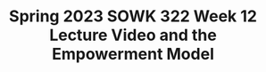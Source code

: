 ---
layout: single_embed_slide
title: "Spring 2023 SOWK 322 Week 12 Lecture Video and the Empowerment Model"
presentation_id: FX8yI6
canonical_url: /presentations/FX8yI6/
slides:
  - slide_name: ../deck-10127-large-0.jpeg
    slide_thumbnail: ../deck-10127-thumb-0.jpeg
    slide_text: >
      <p>Empowerment Model Week 12 Lecture Video
      Dr. Jacob Campbell, LICSW at Heritage University Spring 2023 SOWK 322</p>
      
  - slide_name: ../deck-10127-large-1.jpeg
    slide_thumbnail: ../deck-10127-thumb-1.jpeg
    slide_text: >
      <p>Agenda for the Week Tasks for Week 12
      Read/Watch Read Rothman’s (2018) chapter 13, “Practice Models - Working with Individuals.” Watch my lecture video Spring 2023 SOWK 322 Week 12 Lecture Video and the Empowerment Model
      A–01: Asynchronous Participation and Engagement 3 Replies Across any of the Forums Questions Regarding A–04 Social Media Assignment Chapter 13 Prompts Case Management Model Empowerment Model Crisis Intervention Advocacy Model</p>
      
  - slide_name: ../deck-10127-large-2.jpeg
    slide_thumbnail: ../deck-10127-thumb-2.jpeg
    slide_text: >
      <p>By focusing on the client’s strengths, the worker can help the client to motivate and to see himself or herself as actor, rather than acted upon. Empowerment practice involves the worker in helping the client to act, rather than in acting on his or her behalf. (Rothman, 2018, p. 269)</p>
      
  - slide_name: ../deck-10127-large-3.jpeg
    slide_thumbnail: ../deck-10127-thumb-3.jpeg
    slide_text: >
      <p>Empowerment Model A Process
      Self-ef icacy
      2
      Critical Consciousness
      3
      Social Change
      f
      1</p>
      
  - slide_name: ../deck-10127-large-4.jpeg
    slide_thumbnail: ../deck-10127-thumb-4.jpeg
    slide_text: >
      <p>Self-ef icacy Step 1
      The irst step in empowerment theory is the empowering of the client. This means helping them to gain self-ef icacy. This can be done by the following:
      ‣ Skill building ‣ Gaining self-awareness
      f
      f
      f
      ‣ Learning to navigate systems</p>
      
  - slide_name: ../deck-10127-large-5.jpeg
    slide_thumbnail: ../deck-10127-thumb-5.jpeg
    slide_text: >
      <p>Critical Consciousness Step 2
      The second step in empowerment theory is connecting the client to the “bigger picture.” This means helping them to gain a critical consciousness about oppression and obstacles. Some examples of this are as follows:
      ‣ Identifying barriers ‣ De ining power ‣ Connecting the client to a group
      f
      ‣ Letting them know they aren’t alone</p>
      
  - slide_name: ../deck-10127-large-6.jpeg
    slide_thumbnail: ../deck-10127-thumb-6.jpeg
    slide_text: >
      <p>Social Change Step 3
      The third step in empowerment theory is creating larger social change. The following are some possible ideas:
      ‣ Creating policy and or legal changes ‣ Having the client act as a mentor ‣ Connecting to another activity that allows them to make social change</p>
      
---